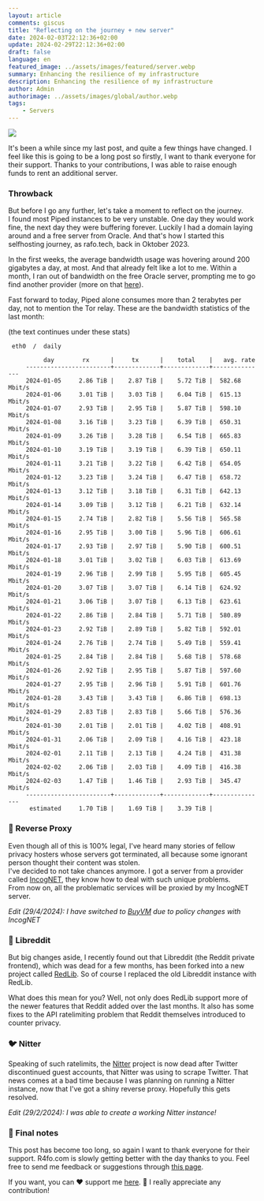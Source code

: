 ```yaml
---
layout: article
comments: giscus
title: "Reflecting on the journey + new server"
date: 2024-02-03T22:12:36+02:00
update: 2024-02-29T22:12:36+02:00
draft: false
language: en
featured_image: ../assets/images/featured/server.webp
summary: Enhancing the resilience of my infrastructure
description: Enhancing the resilience of my infrastructure
author: Admin
authorimage: ../assets/images/global/author.webp
tags:
    - Servers
---
```


![](/assets/images/featured/server.webp)

It's been a while since my last post, and quite a few things have changed. I feel like this is going to be a long post so firstly, I want to thank everyone for their support. Thanks to your contributions, I was able to raise enough funds to rent an additional server.

### Throwback
But before I go any further, let's take a moment to reflect on the journey. <br>
I found most Piped instances to be very unstable. One day they would work fine, the next day they were buffering forever. Luckily I had a domain laying around and a free server from Oracle. And that's how I started this selfhosting journey, as rafo.tech, back in Oktober 2023.

In the first weeks, the average bandwidth usage was hovering around 200 gigabytes a day, at most. And that already felt like a lot to me. Within a month, I ran out of bandwidth on the free Oracle server, prompting me to go find another provider (more on that [here](https://r4fo.com/posts/netcup-server-migration/)).

Fast forward to today, Piped alone consumes more than 2 terabytes per day, not to mention the Tor relay.
These are the bandwidth statistics of the last month:

(the text continues under these stats)
```
 eth0  /  daily

          day        rx      |     tx      |    total    |   avg. rate
     ------------------------+-------------+-------------+---------------
     2024-01-05     2.86 TiB |    2.87 TiB |    5.72 TiB |  582.68 Mbit/s
     2024-01-06     3.01 TiB |    3.03 TiB |    6.04 TiB |  615.13 Mbit/s
     2024-01-07     2.93 TiB |    2.95 TiB |    5.87 TiB |  598.10 Mbit/s
     2024-01-08     3.16 TiB |    3.23 TiB |    6.39 TiB |  650.31 Mbit/s
     2024-01-09     3.26 TiB |    3.28 TiB |    6.54 TiB |  665.83 Mbit/s
     2024-01-10     3.19 TiB |    3.19 TiB |    6.39 TiB |  650.11 Mbit/s
     2024-01-11     3.21 TiB |    3.22 TiB |    6.42 TiB |  654.05 Mbit/s
     2024-01-12     3.23 TiB |    3.24 TiB |    6.47 TiB |  658.72 Mbit/s
     2024-01-13     3.12 TiB |    3.18 TiB |    6.31 TiB |  642.13 Mbit/s
     2024-01-14     3.09 TiB |    3.12 TiB |    6.21 TiB |  632.14 Mbit/s
     2024-01-15     2.74 TiB |    2.82 TiB |    5.56 TiB |  565.58 Mbit/s
     2024-01-16     2.95 TiB |    3.00 TiB |    5.96 TiB |  606.61 Mbit/s
     2024-01-17     2.93 TiB |    2.97 TiB |    5.90 TiB |  600.51 Mbit/s
     2024-01-18     3.01 TiB |    3.02 TiB |    6.03 TiB |  613.69 Mbit/s
     2024-01-19     2.96 TiB |    2.99 TiB |    5.95 TiB |  605.45 Mbit/s
     2024-01-20     3.07 TiB |    3.07 TiB |    6.14 TiB |  624.92 Mbit/s
     2024-01-21     3.06 TiB |    3.07 TiB |    6.13 TiB |  623.61 Mbit/s
     2024-01-22     2.86 TiB |    2.84 TiB |    5.71 TiB |  580.89 Mbit/s
     2024-01-23     2.92 TiB |    2.89 TiB |    5.82 TiB |  592.01 Mbit/s
     2024-01-24     2.76 TiB |    2.74 TiB |    5.49 TiB |  559.41 Mbit/s
     2024-01-25     2.84 TiB |    2.84 TiB |    5.68 TiB |  578.68 Mbit/s
     2024-01-26     2.92 TiB |    2.95 TiB |    5.87 TiB |  597.60 Mbit/s
     2024-01-27     2.95 TiB |    2.96 TiB |    5.91 TiB |  601.76 Mbit/s
     2024-01-28     3.43 TiB |    3.43 TiB |    6.86 TiB |  698.13 Mbit/s
     2024-01-29     2.83 TiB |    2.83 TiB |    5.66 TiB |  576.36 Mbit/s
     2024-01-30     2.01 TiB |    2.01 TiB |    4.02 TiB |  408.91 Mbit/s
     2024-01-31     2.06 TiB |    2.09 TiB |    4.16 TiB |  423.18 Mbit/s
     2024-02-01     2.11 TiB |    2.13 TiB |    4.24 TiB |  431.38 Mbit/s
     2024-02-02     2.06 TiB |    2.03 TiB |    4.09 TiB |  416.38 Mbit/s
     2024-02-03     1.47 TiB |    1.46 TiB |    2.93 TiB |  345.47 Mbit/s
     ------------------------+-------------+-------------+---------------
      estimated     1.70 TiB |    1.69 TiB |    3.39 TiB |
```

### 🔁 Reverse Proxy
Even though all of this is 100% legal, I've heard many stories of fellow privacy hosters whose servers got terminated, all because some ignorant person thought their content was stolen. <br>
I've decided to not take chances anymore. I got a server from a provider called [IncogNET](https://incognet.io/), they know how to deal with such unique problems. <br>
From now on, all the problematic services will be proxied by my IncogNET server.

*Edit (29/4/2024): I have switched to [BuyVM](https://buyvm.net) due to policy changes with IncogNET*

### 👾 Libreddit
But big changes aside, I recently found out that Libreddit (the Reddit private frontend), which was dead for a few months, has been forked into a new project called [RedLib](https://gothub.r4fo.com/redlib-org/redlib). So of course I replaced the old Libreddit instance with RedLib.

What does this mean for you? Well, not only does RedLib support more of the newer features that Reddit added over the last months. It also has some fixes to the API ratelimiting problem that Reddit themselves introduced to counter privacy.

### 🐦 Nitter
Speaking of such ratelimits, the [Nitter](https://gothub.r4fo.com/zedeus/nitter) project is now dead after Twitter discontinued guest accounts, that Nitter was using to scrape Twitter. That news comes at a bad time because I was planning on running a Nitter instance, now that I've got a shiny reverse proxy. Hopefully this gets resolved.
<br>

*Edit (29/2/2024): I was able to create a working Nitter instance!*

### 📝 Final notes
This post has become too long, so again I want to thank everyone for their support. R4fo.com is slowly getting better with the day thanks to you. Feel free to send me feedback or suggestions through [this page](https://r4fo.com/contact/).

If you want, you can ❤️ support me [here](https://r4fo.com/donate/). 🙏 I really appreciate any contribution! 